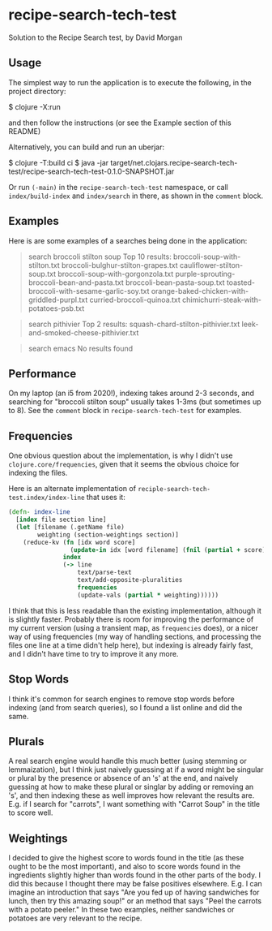 # recipe-search-tech-test

Solution to the Recipe Search test, by David Morgan

## Usage

The simplest way to run the application is to execute the following, in the project directory:

  $ clojure -X:run

and then follow the instructions (or see the Example section of this README)

Alternatively, you can build and run an uberjar:

  $ clojure -T:build ci
  $ java -jar target/net.clojars.recipe-search-tech-test/recipe-search-tech-test-0.1.0-SNAPSHOT.jar

Or run `(-main)` in the `recipe-search-tech-test` namespace, or call `index/build-index` and `index/search` in there,
as shown in the `comment` block.

## Examples

Here is are some examples of a searches being done in the application:

  > search broccoli stilton soup
  Top 10 results:
  broccoli-soup-with-stilton.txt
  broccoli-bulghur-stilton-grapes.txt
  cauliflower-stilton-soup.txt
  broccoli-soup-with-gorgonzola.txt
  purple-sprouting-broccoli-bean-and-pasta.txt
  broccoli-bean-pasta-soup.txt
  toasted-broccoli-with-sesame-garlic-soy.txt
  orange-baked-chicken-with-griddled-purpl.txt
  curried-broccoli-quinoa.txt
  chimichurri-steak-with-potatoes-psb.txt

  > search pithivier
  Top 2 results:
  squash-chard-stilton-pithivier.txt
  leek-and-smoked-cheese-pithivier.txt

  > search emacs
  No results found

## Performance

On my laptop (an i5 from 2020!), indexing takes around 2-3 seconds, and searching for "broccoli stilton soup" usually
takes 1-3ms (but sometimes up to 8). See the `comment` block in `recipe-search-tech-test` for examples.

## Frequencies

One obvious question about the implementation, is why I didn't use `clojure.core/frequencies`, given that it seems the
obvious choice for indexing the files.

Here is an alternate implementation of `reciple-search-tech-test.index/index-line` that uses it:

``` clojure
(defn- index-line
  [index file section line]
  (let [filename (.getName file)
        weighting (section-weightings section)]
    (reduce-kv (fn [idx word score]
                 (update-in idx [word filename] (fnil (partial + score) 0)))
               index
               (-> line
                   text/parse-text
                   text/add-opposite-pluralities
                   frequencies
                   (update-vals (partial * weighting))))))
```

I think that this is less readable than the existing implementation, although it is slightly faster. Probably there is
room for improving the performance of my current version (using a transient map, as `frequencies` does), or a nicer way
of using frequencies (my way of handling sections, and processing the files one line at a time didn't help here),
but indexing is already fairly fast, and I didn't have time to try to improve it any more.

## Stop Words

I think it's common for search engines to remove stop words before indexing (and from search queries), so I found a list
online and did the same.

## Plurals

A real search engine would handle this much better (using stemming or lemmaization), but I think just naively guessing
at if a word might be singular or plural by the presence or absence of an 's' at the end, and naively guessing at how to
make these plural or singlar by adding or removing an 's', and then indexing these as well improves how relevant the
results are. E.g. if I search for "carrots", I want something with "Carrot Soup" in the title to score well.

## Weightings

I decided to give the highest score to words found in the title (as these ought to be the most important), and also to
score words found in the ingredients slightly higher than words found in the other parts of the body. I did this because
I thought there may be false positives elsewhere. E.g. I can imagine an introduction that says "Are you fed up of having
sandwiches for lunch, then try this amazing soup!" or an method that says "Peel the carrots with a potato peeler." In
these two examples, neither sandwiches or potatoes are very relevant to the recipe.


